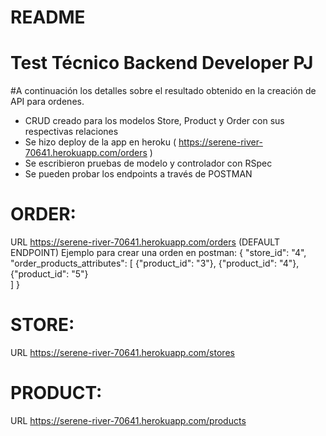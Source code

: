 # README


# Test Técnico Backend Developer PJ


#A continuación los detalles sobre el resultado obtenido en la creación de API para ordenes.

- CRUD creado para los modelos Store, Product y Order con sus respectivas relaciones
- Se hizo deploy de la app en heroku ( https://serene-river-70641.herokuapp.com/orders )
- Se escribieron pruebas de modelo y controlador con RSpec
- Se pueden probar los endpoints a través de POSTMAN
# ORDER:
 URL https://serene-river-70641.herokuapp.com/orders (DEFAULT ENDPOINT)
 Ejemplo para crear una orden en postman:
    { 
        "store_id": "4",
        "order_products_attributes": [
            {"product_id": "3"},
             {"product_id": "4"},
              {"product_id": "5"}   
              ]
    }

# STORE:
 URL https://serene-river-70641.herokuapp.com/stores
# PRODUCT:
URL https://serene-river-70641.herokuapp.com/products
